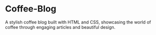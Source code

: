 # Coffee-Blog
A stylish coffee blog built with HTML and CSS, showcasing the world of coffee through engaging articles and beautiful design.

